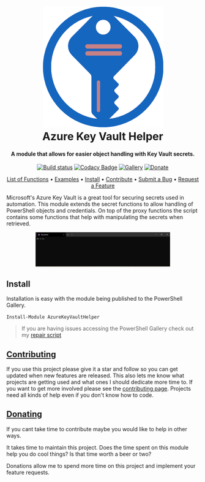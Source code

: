 <h1 align="center">
  <br>
  <img src=".\Media\ICON.png" alt="logo"></a>
  <br>
  Azure Key Vault Helper
  <br>
</h1>

<h4 align="center">

A module that allows for easier object handling with Key Vault secrets.

</h4>

<div align="center">

[![Build status](https://ci.appveyor.com/api/projects/status/8694ntqi7vc20lux?svg=true)](https://ci.appveyor.com/project/christaylorcodes/azurekeyvaulthelper)
[![Codacy Badge](https://api.codacy.com/project/badge/Grade/8aa3633cda3d41d5baa5e9f595b8124f)](https://www.codacy.com/manual/christaylorcodes/ConnectWiseManageAPI?utm_source=github.com&amp;utm_medium=referral&amp;utm_content=christaylorcodes/ConnectWiseManageAPI&amp;utm_campaign=Badge_Grade)
[![Gallery](https://img.shields.io/powershellgallery/v/AzureKeyVaultHelper?label=PS%20Gallery&logo=powershell&logoColor=white)](https://www.powershellgallery.com/packages/AzureKeyVaultHelper/1.0)
[![Donate](https://img.shields.io/badge/$-donate-ff69b4.svg?maxAge=2592000&amp;style=flat)](https://github.com/christaylorcodes/GitHub-Template/blob/main/DONATE.md)

</div>
<p align="center">
    <a href="https://github.com/christaylorcodes/AzureKeyVaultHelper/blob/master/AzureKeyVaultHelper_Functions.md">List of Functions</a> •
    <a href="#examples">Examples</a> •
    <a href="#install">Install</a> •
    <a href="https://github.com/christaylorcodes/GitHub-Template/blob/main/CONTRIBUTING.md">Contribute</a> •
    <a href="https://github.com/christaylorcodes/GitHub-Template/blob/main/CONTRIBUTING.md#reporting-bugs">Submit a Bug</a> •
    <a href="https://github.com/christaylorcodes/GitHub-Template/blob/main/CONTRIBUTING.md#suggesting-enhancements">Request a Feature</a>
</p>

<!-- Summary -->

Microsoft's Azure Key Vault is a great tool for securing secrets used in automation. This module extends the secret functions to allow handling of PowerShell objects and credentials. On top of the proxy functions the script contains some functions that help with manipulating the secrets when retrieved.

<!-- Summary -->

<p align="center">
  <img src=".\Media\Demo.gif" alt="Demo" width = 70% ></a>
</p>

## Install

Installation is easy with the module being published to the PowerShell Gallery.

```
Install-Module AzureKeyVaultHelper
```

>If you are having issues accessing the PowerShell Gallery check out my [repair script](https://github.com/christaylorcodes/Initialize-PSGallery)

## [Contributing](https://github.com/christaylorcodes/GitHub-Template/blob/main/CONTRIBUTING.md)

If you use this project please give it a star and follow so you can get updated when new features are released. This also lets me know what projects are getting used and what ones I should dedicate more time to. If you want to get more involved please see the [contributing page](https://github.com/christaylorcodes/GitHub-Template/blob/main/CONTRIBUTING.md). Projects need all kinds of help even if you don't know how to code.


## [Donating](https://github.com/christaylorcodes/GitHub-Template/blob/main/DONATE.md)

If you cant take time to contribute maybe you would like to help in other ways.

It takes time to maintain this project. Does the time spent on this module help you do cool things? Is that time worth a beer or two?

Donations allow me to spend more time on this project and implement your feature requests.